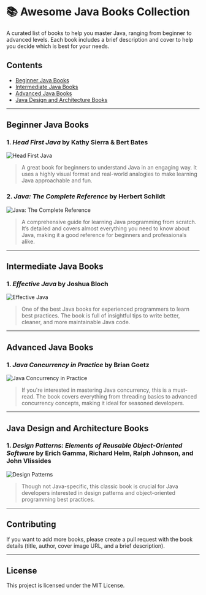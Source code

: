 # 📚 Awesome Java Books Collection

A curated list of books to help you master Java, ranging from beginner to advanced levels. Each book includes a brief description and cover to help you decide which is best for your needs.

## Contents
- [Beginner Java Books](#beginner-java-books)
- [Intermediate Java Books](#intermediate-java-books)
- [Advanced Java Books](#advanced-java-books)
- [Java Design and Architecture Books](#java-design-and-architecture-books)

---

## Beginner Java Books

### 1. *Head First Java* by Kathy Sierra & Bert Bates
![Head First Java](https://images-na.ssl-images-amazon.com/images/I/51kF17uUJSL._SX396_BO1,204,203,200_.jpg)
> A great book for beginners to understand Java in an engaging way. It uses a highly visual format and real-world analogies to make learning Java approachable and fun.

### 2. *Java: The Complete Reference* by Herbert Schildt
![Java: The Complete Reference](https://images-na.ssl-images-amazon.com/images/I/51szvT1hWjL._SX397_BO1,204,203,200_.jpg)
> A comprehensive guide for learning Java programming from scratch. It’s detailed and covers almost everything you need to know about Java, making it a good reference for beginners and professionals alike.

---

## Intermediate Java Books

### 1. *Effective Java* by Joshua Bloch
![Effective Java](https://images-na.ssl-images-amazon.com/images/I/41DmpgfqceL._SX379_BO1,204,203,200_.jpg)
> One of the best Java books for experienced programmers to learn best practices. The book is full of insightful tips to write better, cleaner, and more maintainable Java code.

---

## Advanced Java Books

### 1. *Java Concurrency in Practice* by Brian Goetz
![Java Concurrency in Practice](https://images-na.ssl-images-amazon.com/images/I/51xK2WxpMXL._SX379_BO1,204,203,200_.jpg)
> If you're interested in mastering Java concurrency, this is a must-read. The book covers everything from threading basics to advanced concurrency concepts, making it ideal for seasoned developers.

---

## Java Design and Architecture Books

### 1. *Design Patterns: Elements of Reusable Object-Oriented Software* by Erich Gamma, Richard Helm, Ralph Johnson, and John Vlissides
![Design Patterns](https://images-na.ssl-images-amazon.com/images/I/5163JXGZ35L._SX379_BO1,204,203,200_.jpg)
> Though not Java-specific, this classic book is crucial for Java developers interested in design patterns and object-oriented programming best practices.

---

## Contributing

If you want to add more books, please create a pull request with the book details (title, author, cover image URL, and a brief description).

---

## License

This project is licensed under the MIT License.

